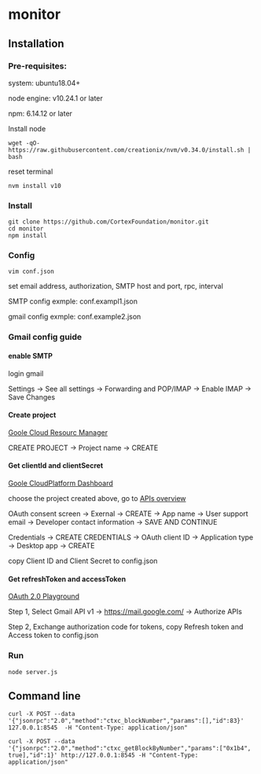 # monitor
## Installation
### Pre-requisites:
system: ubuntu18.04+

node engine: v10.24.1 or later

npm: 6.14.12 or later

Install node

```
wget -qO- https://raw.githubusercontent.com/creationix/nvm/v0.34.0/install.sh | bash
```
reset terminal

```
nvm install v10
```

### Install
```
git clone https://github.com/CortexFoundation/monitor.git
cd monitor
npm install
```
### Config

```
vim conf.json
```
set email address, authorization, SMTP host and port, rpc, interval

SMTP config exmple: conf.exampl1.json

gmail config exmple: conf.example2.json

### Gmail config guide

#### enable SMTP

login gmail

Settings -> See all settings -> Forwarding and POP/IMAP -> Enable IMAP -> Save Changes

#### Create project

[Goole Cloud Resourc Manager](https://console.cloud.google.com/cloud-resource-manager)

CREATE PROJECT -> Project name -> CREATE

#### Get clientId and clientSecret

[Goole CloudPlatform Dashboard](https://console.cloud.google.com/home/dashboard)

choose the project created above, go to [APIs overview](https://console.cloud.google.com/apis/dashboard)

OAuth consent screen -> Exernal -> CREATE -> App name -> User support email -> Developer contact information -> SAVE AND CONTINUE

Credentials -> CREATE CREDENTIALS -> OAuth client ID -> Application type -> Desktop app -> CREATE

copy Client ID and Client Secret to config.json

#### Get refreshToken and accessToken

[OAuth 2.0 Playground](https://developers.google.com/oauthplayground)

Step 1,  Select Gmail API v1 -> https://mail.google.com/ -> Authorize APIs

Step 2, Exchange authorization code for tokens, copy Refresh token and Access token to config.json

### Run
```
node server.js 
```
##  Command line 
```
curl -X POST --data '{"jsonrpc":"2.0","method":"ctxc_blockNumber","params":[],"id":83}'  127.0.0.1:8545  -H "Content-Type: application/json"
```
```
curl -X POST --data '{"jsonrpc":"2.0","method":"ctxc_getBlockByNumber","params":["0x1b4", true],"id":1}' http://127.0.0.1:8545 -H "Content-Type: application/json"
```


